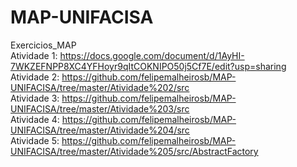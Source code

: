 # MAP-UNIFACISA

Exercicios_MAP<br>
Atividade 1: https://docs.google.com/document/d/1AyHI-7WKZEFNPP8XC4YFHoyr9qItCOKNIPO50j5Cf7E/edit?usp=sharing<br>
Atividade 2: https://github.com/felipemalheirosb/MAP-UNIFACISA/tree/master/Atividade%202/src<br>
Atividade 3: https://github.com/felipemalheirosb/MAP-UNIFACISA/tree/master/Atividade%203/src<br>
Atividade 4: https://github.com/felipemalheirosb/MAP-UNIFACISA/tree/master/Atividade%204/src<br>
Atividade 5: https://github.com/felipemalheirosb/MAP-UNIFACISA/tree/master/Atividade%205/src/AbstractFactory<br>
